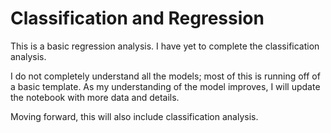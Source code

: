 # Classification and Regression

This is a basic regression analysis. I have yet to complete the classification analysis.

I do not completely understand all the models; most of this is running off of a basic template. As my understanding of the model improves, I will update the notebook with more data and details.

Moving forward, this will also include classification analysis. 
